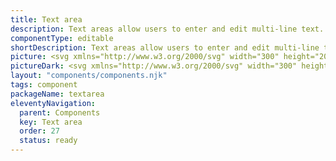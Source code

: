 ```yaml
---
title: Text area
description: Text areas allow users to enter and edit multi-line text. They typically appear in forms.
componentType: editable
shortDescription: Text areas allow users to enter and edit multi-line text.
picture: <svg xmlns="http://www.w3.org/2000/svg" width="300" height="200" fill="none" aria-labelledby="textareaTitle textareaDesc" role="img"><title id="textareaTitle">Illustration of textarea component.</title><desc id="textareaDesc">An illustrated textarea component representing textarea component card.</desc><path fill="#36F" fill-opacity=".04" d="M256.864 56H43.136c-.628 0-1.136.7-1.136 1.565v84.87c0 .864.508 1.565 1.136 1.565h213.728c.628 0 1.136-.701 1.136-1.565v-84.87c0-.864-.508-1.565-1.136-1.565Z"/><path stroke="#36F" stroke-width="2" d="M256.864 56H43.136c-.628 0-1.136.7-1.136 1.565v84.87c0 .864.508 1.565 1.136 1.565h213.728c.628 0 1.136-.701 1.136-1.565v-84.87c0-.864-.508-1.565-1.136-1.565Z"/><path fill="#222" d="M59.625 83.511v-10.73H56V71.5h8.788v1.282h-3.625v10.73h-1.538ZM69.196 83.731a4.308 4.308 0 0 1-2.16-.55 4.077 4.077 0 0 1-1.539-1.61c-.378-.696-.567-1.526-.567-2.49 0-.977.189-1.813.567-2.51.39-.695.891-1.232 1.502-1.61a3.593 3.593 0 0 1 1.922-.568c1.135 0 2.008.378 2.618 1.135.623.757.934 1.77.934 3.04 0 .158-.006.317-.018.476 0 .146-.013.274-.037.384h-6.005c.06.94.354 1.69.879 2.252.537.562 1.232.842 2.087.842.427 0 .818-.06 1.172-.183a5.519 5.519 0 0 0 1.043-.512l.531.989a6.79 6.79 0 0 1-1.3.64c-.476.183-1.019.275-1.63.275Zm-2.802-5.383h4.76c0-.903-.194-1.587-.585-2.05-.379-.477-.916-.715-1.611-.715-.623 0-1.184.244-1.685.733-.488.476-.78 1.153-.879 2.032ZM73.302 83.511l2.91-4.65-2.69-4.248h1.629l1.19 1.959c.134.232.275.476.421.732.147.257.299.507.458.75h.073c.134-.243.268-.493.403-.75.134-.256.268-.5.403-.732l1.08-1.96h1.574l-2.691 4.413 2.893 4.486h-1.63l-1.3-2.069-.476-.805a17.131 17.131 0 0 0-.494-.788h-.073c-.159.257-.312.52-.458.788-.147.256-.293.525-.44.805l-1.208 2.07h-1.574ZM85.072 83.731c-.952 0-1.617-.275-1.996-.824-.366-.55-.549-1.263-.549-2.142v-4.926h-1.318v-1.135l1.391-.091.183-2.49h1.264v2.49h2.398v1.226h-2.398v4.944c0 .55.097.977.293 1.282.207.293.567.44 1.08.44.159 0 .33-.025.513-.074l.494-.165.293 1.135a6.366 6.366 0 0 1-.806.22c-.28.073-.561.11-.842.11ZM94.338 76.792l-.568 1.83h3.607l-.567-1.83a74.216 74.216 0 0 1-.623-1.996c-.195-.672-.39-1.355-.586-2.05h-.073a82.74 82.74 0 0 1-.568 2.05c-.195.659-.402 1.324-.622 1.996Zm-3.662 6.72L94.741 71.5h1.72l4.065 12.011h-1.63l-1.134-3.662h-4.376l-1.154 3.662h-1.556ZM102.081 83.511v-8.898h1.245l.129 1.61h.055c.305-.56.677-1.006 1.116-1.336.44-.33.91-.494 1.41-.494.354 0 .672.061.952.183l-.293 1.318a3.34 3.34 0 0 0-.402-.11 2.402 2.402 0 0 0-.458-.036c-.379 0-.775.152-1.19.458-.403.305-.757.836-1.062 1.593v5.712h-1.502ZM111.857 83.731a4.31 4.31 0 0 1-2.161-.55 4.081 4.081 0 0 1-1.538-1.61c-.378-.696-.567-1.526-.567-2.49 0-.977.189-1.813.567-2.51.391-.695.891-1.232 1.502-1.61a3.592 3.592 0 0 1 1.922-.568c1.135 0 2.008.378 2.618 1.135.623.757.934 1.77.934 3.04 0 .158-.006.317-.018.476 0 .146-.012.274-.037.384h-6.005c.061.94.354 1.69.879 2.252.537.562 1.233.842 2.087.842.427 0 .818-.06 1.172-.183a5.499 5.499 0 0 0 1.043-.512l.531.989a6.756 6.756 0 0 1-1.3.64c-.476.183-1.019.275-1.629.275Zm-2.801-5.383h4.76c0-.903-.195-1.587-.586-2.05-.378-.477-.915-.715-1.611-.715-.623 0-1.184.244-1.685.733-.488.476-.781 1.153-.878 2.032ZM119.133 83.731c-.744 0-1.367-.22-1.867-.66-.489-.45-.733-1.073-.733-1.867 0-.976.434-1.72 1.3-2.234.879-.525 2.264-.89 4.156-1.098 0-.379-.055-.739-.164-1.08a1.55 1.55 0 0 0-.55-.824c-.256-.22-.628-.33-1.117-.33-.512 0-.994.098-1.446.293a7.04 7.04 0 0 0-1.208.66l-.586-1.044a9.223 9.223 0 0 1 1.519-.77 5.058 5.058 0 0 1 1.978-.384c1.086 0 1.873.336 2.362 1.007.488.66.732 1.544.732 2.655v5.456h-1.245l-.128-1.062h-.055c-.415.342-.873.641-1.373.898a3.337 3.337 0 0 1-1.575.384Zm.44-1.209c.427 0 .83-.103 1.208-.31a6.79 6.79 0 0 0 1.208-.88v-2.471c-1.477.183-2.514.457-3.112.823-.586.367-.879.837-.879 1.41 0 .5.153.867.458 1.099.305.22.677.33 1.117.33Z"/></svg>
pictureDark: <svg xmlns="http://www.w3.org/2000/svg" width="300" height="200" fill="none" aria-labelledby="textareaDarkTitle textareaDarkDesc" role="img"><title id="textareaDarkTitle">Illustration of textarea component.</title><desc id="textareaDarkDesc">An illustrated textarea component representing textarea component card.</desc><path fill="#36F" fill-opacity=".08" d="M256.864 56H43.136c-.628 0-1.136.7-1.136 1.565v84.87c0 .864.508 1.565 1.136 1.565h213.728c.628 0 1.136-.701 1.136-1.565v-84.87c0-.864-.508-1.565-1.136-1.565Z"/><path stroke="#5985FF" stroke-width="2" d="M256.864 56H43.136c-.628 0-1.136.7-1.136 1.565v84.87c0 .864.508 1.565 1.136 1.565h213.728c.628 0 1.136-.701 1.136-1.565v-84.87c0-.864-.508-1.565-1.136-1.565Z"/><path fill="#F4F4F4" d="M59.625 83.511v-10.73H56V71.5h8.788v1.282h-3.625v10.73h-1.538ZM69.196 83.731a4.308 4.308 0 0 1-2.16-.55 4.077 4.077 0 0 1-1.539-1.61c-.378-.696-.567-1.526-.567-2.49 0-.977.189-1.813.567-2.51.39-.695.891-1.232 1.502-1.61a3.593 3.593 0 0 1 1.922-.568c1.135 0 2.008.378 2.618 1.135.623.757.934 1.77.934 3.04 0 .158-.006.317-.018.476 0 .146-.013.274-.037.384h-6.005c.06.94.354 1.69.879 2.252.537.562 1.232.842 2.087.842.427 0 .818-.06 1.172-.183a5.519 5.519 0 0 0 1.043-.512l.531.989a6.79 6.79 0 0 1-1.3.64c-.476.183-1.019.275-1.63.275Zm-2.802-5.383h4.76c0-.903-.194-1.587-.585-2.05-.379-.477-.916-.715-1.611-.715-.623 0-1.184.244-1.685.733-.488.476-.78 1.153-.879 2.032ZM73.302 83.511l2.91-4.65-2.69-4.248h1.629l1.19 1.959c.134.232.275.476.421.732.147.257.299.507.458.75h.073c.134-.243.268-.493.403-.75.134-.256.268-.5.403-.732l1.08-1.96h1.574l-2.691 4.413 2.893 4.486h-1.63l-1.3-2.069-.476-.805a17.131 17.131 0 0 0-.494-.788h-.073c-.159.257-.312.52-.458.788-.147.256-.293.525-.44.805l-1.208 2.07h-1.574ZM85.072 83.731c-.952 0-1.617-.275-1.996-.824-.366-.55-.549-1.263-.549-2.142v-4.926h-1.318v-1.135l1.391-.091.183-2.49h1.264v2.49h2.398v1.226h-2.398v4.944c0 .55.097.977.293 1.282.207.293.567.44 1.08.44.159 0 .33-.025.513-.074l.494-.165.293 1.135a6.366 6.366 0 0 1-.806.22c-.28.073-.561.11-.842.11ZM94.338 76.792l-.568 1.83h3.607l-.567-1.83a74.216 74.216 0 0 1-.623-1.996c-.195-.672-.39-1.355-.586-2.05h-.073a82.74 82.74 0 0 1-.568 2.05c-.195.659-.402 1.324-.622 1.996Zm-3.662 6.72L94.741 71.5h1.72l4.065 12.011h-1.63l-1.134-3.662h-4.376l-1.154 3.662h-1.556ZM102.081 83.511v-8.898h1.245l.129 1.61h.055c.305-.56.677-1.006 1.116-1.336.44-.33.91-.494 1.41-.494.354 0 .672.061.952.183l-.293 1.318a3.34 3.34 0 0 0-.402-.11 2.402 2.402 0 0 0-.458-.036c-.379 0-.775.152-1.19.458-.403.305-.757.836-1.062 1.593v5.712h-1.502ZM111.857 83.731a4.31 4.31 0 0 1-2.161-.55 4.081 4.081 0 0 1-1.538-1.61c-.378-.696-.567-1.526-.567-2.49 0-.977.189-1.813.567-2.51.391-.695.891-1.232 1.502-1.61a3.592 3.592 0 0 1 1.922-.568c1.135 0 2.008.378 2.618 1.135.623.757.934 1.77.934 3.04 0 .158-.006.317-.018.476 0 .146-.012.274-.037.384h-6.005c.061.94.354 1.69.879 2.252.537.562 1.233.842 2.087.842.427 0 .818-.06 1.172-.183a5.499 5.499 0 0 0 1.043-.512l.531.989a6.756 6.756 0 0 1-1.3.64c-.476.183-1.019.275-1.629.275Zm-2.801-5.383h4.76c0-.903-.195-1.587-.586-2.05-.378-.477-.915-.715-1.611-.715-.623 0-1.184.244-1.685.733-.488.476-.781 1.153-.878 2.032ZM119.133 83.731c-.744 0-1.367-.22-1.867-.66-.489-.45-.733-1.073-.733-1.867 0-.976.434-1.72 1.3-2.234.879-.525 2.264-.89 4.156-1.098 0-.379-.055-.739-.164-1.08a1.55 1.55 0 0 0-.55-.824c-.256-.22-.628-.33-1.117-.33-.512 0-.994.098-1.446.293a7.04 7.04 0 0 0-1.208.66l-.586-1.044a9.223 9.223 0 0 1 1.519-.77 5.058 5.058 0 0 1 1.978-.384c1.086 0 1.873.336 2.362 1.007.488.66.732 1.544.732 2.655v5.456h-1.245l-.128-1.062h-.055c-.415.342-.873.641-1.373.898a3.337 3.337 0 0 1-1.575.384Zm.44-1.209c.427 0 .83-.103 1.208-.31a6.79 6.79 0 0 0 1.208-.88v-2.471c-1.477.183-2.514.457-3.112.823-.586.367-.879.837-.879 1.41 0 .5.153.867.458 1.099.305.22.677.33 1.117.33Z"/></svg>
layout: "components/components.njk"
tags: component
packageName: textarea
eleventyNavigation:
  parent: Components
  key: Text area
  order: 27
  status: ready
---
```


